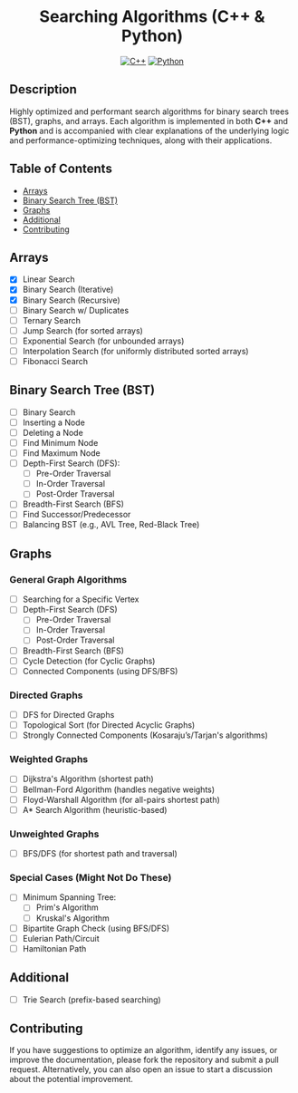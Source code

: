 <h1 align="center">Searching Algorithms (C++ & Python)</h1>

<p align="center">
	<a href="#"><img alt="C++" src="https://img.shields.io/badge/c++-00599C?style=for-the-badge&logo=cplusplus&logoColor=white"></a>
	<a href="#"><img alt="Python" src="https://img.shields.io/badge/python-3670A0?style=for-the-badge&logo=python&logoColor=ffdd54"></a>
</p>

## Description
Highly optimized and performant search algorithms for binary search trees (BST), graphs, and arrays. Each algorithm is implemented in both **C++** and **Python** and is accompanied with clear explanations of the underlying logic and performance-optimizing techniques, along with their applications.

## Table of Contents
- [Arrays](#arrays)
- [Binary Search Tree (BST)](#binary-search-tree-bst)
- [Graphs](#graphs)
- [Additional](#additional)
- [Contributing](#contributing)

## Arrays
- [x] Linear Search
- [x] Binary Search (Iterative)
- [x] Binary Search (Recursive)
- [ ] Binary Search w/ Duplicates
- [ ] Ternary Search
- [ ] Jump Search (for sorted arrays)
- [ ] Exponential Search (for unbounded arrays)
- [ ] Interpolation Search (for uniformly distributed sorted arrays)
- [ ] Fibonacci Search

## Binary Search Tree (BST)
- [ ] Binary Search
- [ ] Inserting a Node
- [ ] Deleting a Node
- [ ] Find Minimum Node
- [ ] Find Maximum Node
- [ ] Depth-First Search (DFS):
  - [ ] Pre-Order Traversal
  - [ ] In-Order Traversal
  - [ ] Post-Order Traversal
- [ ] Breadth-First Search (BFS)
- [ ] Find Successor/Predecessor
- [ ] Balancing BST (e.g., AVL Tree, Red-Black Tree)

## Graphs

### General Graph Algorithms
- [ ] Searching for a Specific Vertex
- [ ] Depth-First Search (DFS)
  - [ ] Pre-Order Traversal
  - [ ] In-Order Traversal
  - [ ] Post-Order Traversal
- [ ] Breadth-First Search (BFS)
- [ ] Cycle Detection (for Cyclic Graphs)
- [ ] Connected Components (using DFS/BFS)

### Directed Graphs
- [ ] DFS for Directed Graphs
- [ ] Topological Sort (for Directed Acyclic Graphs)
- [ ] Strongly Connected Components (Kosaraju’s/Tarjan's algorithms)

### Weighted Graphs
- [ ] Dijkstra's Algorithm (shortest path)
- [ ] Bellman-Ford Algorithm (handles negative weights)
- [ ] Floyd-Warshall Algorithm (for all-pairs shortest path)
- [ ] A* Search Algorithm (heuristic-based)

### Unweighted Graphs
- [ ] BFS/DFS (for shortest path and traversal)

### Special Cases (Might Not Do These)
- [ ] Minimum Spanning Tree:
  - [ ] Prim's Algorithm
  - [ ] Kruskal's Algorithm
- [ ] Bipartite Graph Check (using BFS/DFS)
- [ ] Eulerian Path/Circuit
- [ ] Hamiltonian Path

## Additional
- [ ] Trie Search (prefix-based searching)

## Contributing
If you have suggestions to optimize an algorithm, identify any issues, or improve the documentation, please fork the repository and submit a pull request. Alternatively, you can also open an issue to start a discussion about the potential improvement.